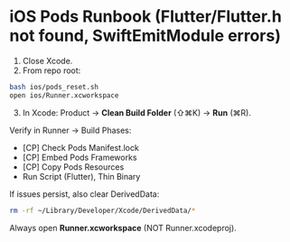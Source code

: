 # iOS Pods Runbook (Flutter/Flutter.h not found, SwiftEmitModule errors)

1) Close Xcode.
2) From repo root:
```bash
bash ios/pods_reset.sh
open ios/Runner.xcworkspace
```

3. In Xcode: Product → **Clean Build Folder** (⇧⌘K) → **Run** (⌘R).

Verify in Runner → Build Phases:

* [CP] Check Pods Manifest.lock
* [CP] Embed Pods Frameworks
* [CP] Copy Pods Resources
* Run Script (Flutter), Thin Binary

If issues persist, also clear DerivedData:

```bash
rm -rf ~/Library/Developer/Xcode/DerivedData/*
```

Always open **Runner.xcworkspace** (NOT Runner.xcodeproj).
